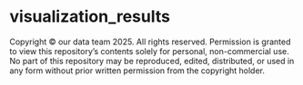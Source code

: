 # visualization_results
Copyright © our data team 2025. All rights reserved. Permission is granted to view this repository’s contents solely for personal, non-commercial use. No part of this repository may be reproduced, edited, distributed, or used in any form without prior written permission from the copyright holder.
